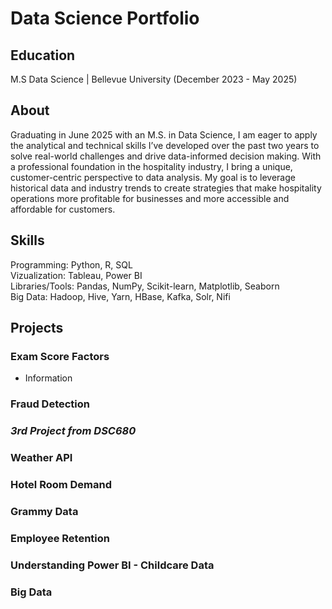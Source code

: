 # Data Science Portfolio
## Education
M.S Data Science | Bellevue University (December 2023 - May 2025)

## About
Graduating in June 2025 with an M.S. in Data Science, I am eager to apply the analytical and technical skills I’ve developed over the past two years to solve real-world challenges and drive data-informed decision making. With a professional foundation in the hospitality industry, I bring a unique, customer-centric perspective to data analysis. My goal is to leverage historical data and industry trends to create strategies that make hospitality operations more profitable for businesses and more accessible and affordable for customers.

## Skills
Programming: Python, R, SQL  
Vizualization: Tableau, Power BI  
Libraries/Tools: Pandas, NumPy, Scikit-learn, Matplotlib, Seaborn  
Big Data: Hadoop, Hive, Yarn, HBase, Kafka, Solr, Nifi  

## Projects
### Exam Score Factors
  - Information  
### Fraud Detection  
### *3rd Project from DSC680*  
### Weather API  
### Hotel Room Demand  
### Grammy Data  
### Employee Retention  
### Understanding Power BI - Childcare Data  
### Big Data  
